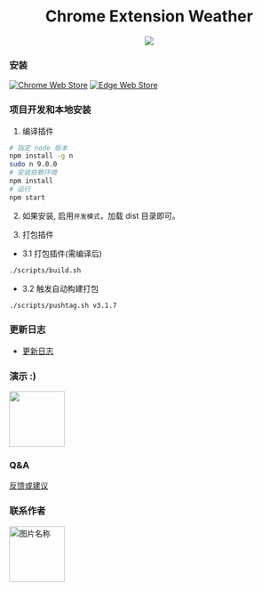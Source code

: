 <h1 align="center">Chrome Extension Weather</h1>
<p align="center"><img src="docs/logo.png"/></p>

### 安装

[![Chrome Web Store](https://img.shields.io/badge/Chrome-latest-brightgreen.svg)](https://chrome.google.com/webstore/detail/weather/ibieofighcnndjcjchdahdiacjpmkhgf)
[![Edge Web Store](https://img.shields.io/badge/Edge-latest-brightgreen.svg)](https://microsoftedge.microsoft.com/addons/detail/mmjibclgkfldbhbnpcfoigijmfippfgg)

### 项目开发和本地安装

1. 编译插件

```bash
# 指定 node 版本
npm install -g n
sudo n 9.0.0
# 安装依赖环境
npm install
# 运行
npm start
```

2. 如果安装, 启用`开发模式`，加载 dist 目录即可。

3. 打包插件

- 3.1 打包插件(需编译后)

```bash
./scripts/build.sh
```

- 3.2 触发自动构建打包

```bash
./scripts/pushtag.sh v3.1.7
```

### 更新日志

- [更新日志](CHANGELOG.md)

### 演示 :)

<img src="docs/s2.gif" width="100"/>

### Q&A

[反馈或建议](https://github.com/hocgin/chrome-extension-weather/issues/new)

### 联系作者

<img src="http://cdn.hocgin.top/%E5%85%AC%E4%BC%97%E5%8F%B7%E4%BA%8C%E7%BB%B4%E7%A0%81.png" width = "100" height = "100" alt="图片名称" align=center />
